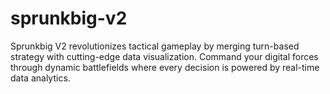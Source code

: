 # sprunkbig-v2
Sprunkbig V2 revolutionizes tactical gameplay by merging turn-based strategy with cutting-edge data visualization. Command your digital forces through dynamic battlefields where every decision is powered by real-time data analytics.
